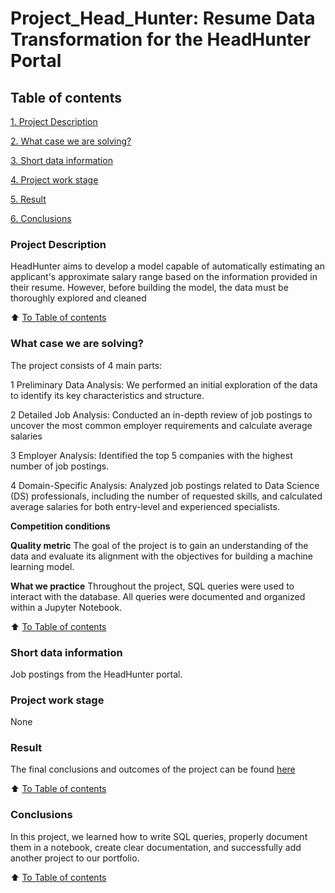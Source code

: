 # Project_Head_Hunter: Resume Data Transformation for the HeadHunter Portal

## Table of contents
[1. Project Description](https://github.com/Evgi23/Project_3_HH/tree/main/Folder_1#project-description)

[2. What case we are solving?](https://github.com/Evgi23/Project_3_HH/tree/main/Folder_1#what-case-we-are-solving)

[3. Short data information](__)

[4. Project work stage](__)

[5. Result](https://github.com/Evgi23/Project_3_HH/blob/main/Project_2_%D0%9D%D0%BE%D1%83%D1%82%D0%B1%D1%83%D0%BA_%D1%88%D0%B0%D0%B1%D0%BB%D0%BE%D0%BD.ipynb)

[6. Conclusions](https://github.com/Evgi23/Project_3_HH/tree/main/Folder_1#conclusions)

### Project Description
HeadHunter aims to develop a model capable of automatically estimating an applicant's approximate salary range based on the information provided in their resume. However, before building the model, the data must be thoroughly explored and cleaned

:arrow_up: [To Table of contents](https://github.com/Evgi23/Project_3_HH/tree/main/Folder_1#table-of-contents)

### What case we are solving?
The project consists of 4 main parts:

1 Preliminary Data Analysis: We performed an initial exploration of the data to identify its key characteristics and structure.

2 Detailed Job Analysis: Conducted an in-depth review of job postings to uncover the most common employer requirements and calculate average salaries

3 Employer Analysis: Identified the top 5 companies with the highest number of job postings.

4 Domain-Specific Analysis: Analyzed job postings related to Data Science (DS) professionals, including the number of requested skills, and calculated average salaries for both entry-level and experienced specialists.



**Competition conditions**


**Quality metric**
The goal of the project is to gain an understanding of the data and evaluate its alignment with the objectives for building a machine learning model.

**What we practice**
Throughout the project, SQL queries were used to interact with the database. All queries were documented and organized within a Jupyter Notebook.


:arrow_up: [To Table of contents](https://github.com/Evgi23/Project_3_HH/tree/main/Folder_1#table-of-contents)

### Short data information
Job postings from the HeadHunter portal.

### Project work stage
None

### Result
The final conclusions and outcomes of the project can be found [here](https://github.com/Evgi23/Project_3_HH/blob/main/Project_2_%D0%9D%D0%BE%D1%83%D1%82%D0%B1%D1%83%D0%BA_%D1%88%D0%B0%D0%B1%D0%BB%D0%BE%D0%BD.ipynb)


:arrow_up: [To Table of contents](https://github.com/Evgi23/Project_3_HH/tree/main/Folder_1#table-of-contents)

### Conclusions
In this project, we learned how to write SQL queries, properly document them in a notebook, create clear documentation, and successfully add another project to our portfolio.

:arrow_up: [To Table of contents](https://github.com/Evgi23/Project_3_HH/tree/main/Folder_1#table-of-contents)
